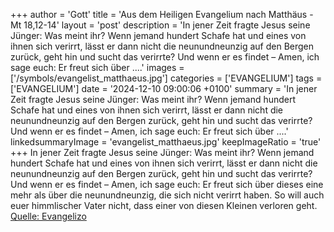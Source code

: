 +++
author = 'Gott'
title = 'Aus dem Heiligen Evangelium nach Matthäus - Mt 18,12-14'
layout = 'post'
description = 'In jener Zeit fragte Jesus seine Jünger: Was meint ihr? Wenn jemand hundert Schafe hat und eines von ihnen sich verirrt, lässt er dann nicht die neunundneunzig auf den Bergen zurück, geht hin und sucht das verirrte? Und wenn er es findet – Amen, ich sage euch: Er freut sich über ....'
images = ['/symbols/evangelist_matthaeus.jpg']
categories = ['EVANGELIUM']
tags = ['EVANGELIUM']
date = '2024-12-10 09:00:06 +0100'
summary = 'In jener Zeit fragte Jesus seine Jünger: Was meint ihr? Wenn jemand hundert Schafe hat und eines von ihnen sich verirrt, lässt er dann nicht die neunundneunzig auf den Bergen zurück, geht hin und sucht das verirrte? Und wenn er es findet – Amen, ich sage euch: Er freut sich über ....'
linkedsummaryImage = 'evangelist_matthaeus.jpg'
keepImageRatio = 'true'
+++
In jener Zeit fragte Jesus seine Jünger: Was meint ihr? Wenn jemand hundert Schafe hat und eines von ihnen sich verirrt, lässt er dann nicht die neunundneunzig auf den Bergen zurück, geht hin und sucht das verirrte?
Und wenn er es findet – Amen, ich sage euch: Er freut sich über dieses eine mehr als über die neunundneunzig, die sich nicht verirrt haben.<!--more-->
So will auch euer himmlischer Vater nicht, dass einer von diesen Kleinen verloren geht.<br> [Quelle: Evangelizo](https://evangeliumtagfuertag.org/DE/gospel)